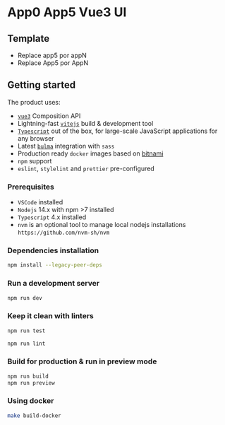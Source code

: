 # App0 App5 Vue3 UI

## Template
- Replace app5 por appN
- Replace App5 por AppN

## Getting started

The product uses:

- [`vue3`](https://github.com/vuejs/vue-next) Composition API
- Lightning-fast [`vitejs`](https://github.com/vitejs/vite) build & development tool
- [`Typescript`](https://github.com/microsoft/typescript) out of the box, for large-scale JavaScript applications for any browser
- Latest [`bulma`](https://bulma.io/) integration with `sass`
- Production ready `docker` images based on [bitnami](https://bitnami.com/)
- `npm` support
- `eslint`, `stylelint` and `prettier` pre-configured

### Prerequisites

- `VSCode` installed
- `Nodejs` 14.x with npm >7 installed
- `Typescript` 4.x installed
- `nvm` is an optional tool to manage local nodejs installations `https://github.com/nvm-sh/nvm`

### Dependencies installation

```bash
npm install --legacy-peer-deps
```

### Run a development server

```bash
npm run dev
```

### Keep it clean with linters

```bash
npm run test
```

```bash
npm run lint
```

### Build for production & run in preview mode

```bash
npm run build
npm run preview
```

### Using docker

```bash
make build-docker
```
